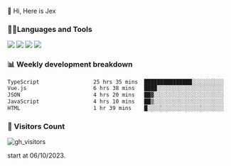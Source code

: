  👋 Hi, Here is Jex

 

### 🧑‍💻Languages and Tools

<code><a href="https://react.dev"><img src="https://api.iconify.design/logos:react.svg" /></a></code>
<code><a href="https://github.com/vuejs/core"><img src="https://api.iconify.design/logos:vue.svg" /></a></code> 
<code><a href="https://github.com/microsoft/TypeScript"><img src="https://api.iconify.design/logos:typescript-icon.svg" /></a></code>
<code><a href="https://threejs.org/"><img src="https://api.iconify.design/logos:threejs.svg" /></a></code>

### 📊 Weekly development breakdown

<!--START_SECTION:waka-->

```txt
TypeScript                 25 hrs 35 mins  ███████████████░░░░░░░░░░   59.87 %
Vue.js                     6 hrs 38 mins   ████░░░░░░░░░░░░░░░░░░░░░   15.53 %
JSON                       4 hrs 20 mins   ██▓░░░░░░░░░░░░░░░░░░░░░░   10.16 %
JavaScript                 4 hrs 10 mins   ██▒░░░░░░░░░░░░░░░░░░░░░░   09.76 %
HTML                       1 hr 39 mins    █░░░░░░░░░░░░░░░░░░░░░░░░   03.89 %
```

<!--END_SECTION:waka-->


### 👀 Visitors Count

![gh_visitors](https://profile-counter.glitch.me/jexlau/count.svg)

start at 06/10/2023.
